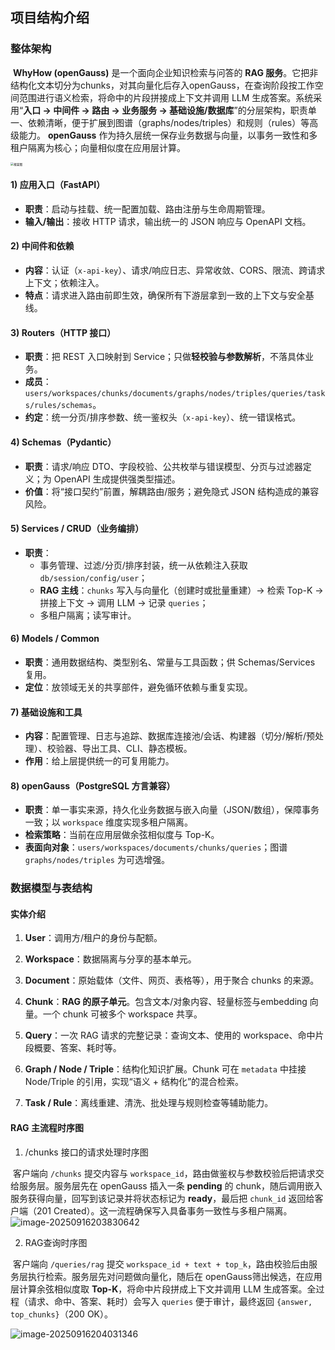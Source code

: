 ## 项目结构介绍

### 整体架构

​	**WhyHow (openGauss)** 是一个面向企业知识检索与问答的 **RAG 服务**。它把非结构化文本切分为chunks，对其向量化后存入openGauss，在查询阶段按工作空间范围进行语义检索，将命中的片段拼接成上下文并调用 LLM 生成答案。系统采用“**入口 → 中间件 → 路由 → 业务服务 → 基础设施/数据库**”的分层架构，职责单一、依赖清晰，便于扩展到图谱（graphs/nodes/triples）和规则（rules）等高级能力。
 	**openGauss** 作为持久层统一保存业务数据与向量，以事务一致性和多租户隔离为核心；向量相似度在应用层计算。

<img src="D:\level1\开源之夏\框架图.png" alt="框架图" style="zoom: 33%;" />

#### 1) 应用入口（FastAPI）

- **职责**：启动与挂载、统一配置加载、路由注册与生命周期管理。
- **输入/输出**：接收 HTTP 请求，输出统一的 JSON 响应与 OpenAPI 文档。

#### 2) 中间件和依赖

- **内容**：认证（`x-api-key`）、请求/响应日志、异常收敛、CORS、限流、跨请求上下文；依赖注入。
- **特点**：请求进入路由前即生效，确保所有下游层拿到一致的上下文与安全基线。

#### 3) Routers（HTTP 接口）

- **职责**：把 REST 入口映射到 Service；只做**轻校验与参数解析**，不落具体业务。
- **成员**：`users/workspaces/chunks/documents/graphs/nodes/triples/queries/tasks/rules/schemas`。
- **约定**：统一分页/排序参数、统一鉴权头（`x-api-key`）、统一错误格式。

#### 4) Schemas（Pydantic）

- **职责**：请求/响应 DTO、字段校验、公共枚举与错误模型、分页与过滤器定义；为 OpenAPI 生成提供强类型描述。
- **价值**：将“接口契约”前置，解耦路由/服务；避免隐式 JSON 结构造成的兼容风险。

#### 5) Services / CRUD（业务编排）

- **职责**：
  - 事务管理、过滤/分页/排序封装，统一从依赖注入获取 `db/session/config/user`；
  - **RAG 主线**：`chunks` 写入与向量化（创建时或批量重建）→ 检索 Top-K → 拼接上下文 → 调用 LLM → 记录 `queries`；
  - 多租户隔离；读写审计。

#### 6) Models / Common

- **职责**：通用数据结构、类型别名、常量与工具函数；供 Schemas/Services 复用。
- **定位**：放领域无关的共享部件，避免循环依赖与重复实现。

#### 7) 基础设施和工具

- **内容**：配置管理、日志与追踪、数据库连接池/会话、构建器（切分/解析/预处理）、校验器、导出工具、CLI、静态模板。
- **作用**：给上层提供统一的可复用能力。

#### 8) openGauss（PostgreSQL 方言兼容）

- **职责**：单一事实来源，持久化业务数据与嵌入向量（JSON/数组），保障事务一致；以 `workspace` 维度实现多租户隔离。
- **检索策略**：当前在应用层做余弦相似度与 Top-K。
- **表面向对象**：`users/workspaces/documents/chunks/queries`；图谱 `graphs/nodes/triples` 为可选增强。



### 数据模型与表结构

#### 实体介绍

1. **User**：调用方/租户的身份与配额。

2. **Workspace**：数据隔离与分享的基本单元。

3. **Document**：原始载体（文件、网页、表格等），用于聚合 chunks 的来源。

4. **Chunk**：**RAG 的原子单元**。包含文本/对象内容、轻量标签与embedding 向量。一个 chunk 可被多个 workspace 共享。

5. **Query**：一次 RAG 请求的完整记录：查询文本、使用的 workspace、命中片段概要、答案、耗时等。

6. **Graph / Node / Triple**：结构化知识扩展。Chunk 可在 `metadata` 中挂接 Node/Triple 的引用，实现“语义 + 结构化”的混合检索。

7. **Task / Rule**：离线重建、清洗、批处理与规则检查等辅助能力。



#### RAG 主流程时序图

1. /chunks 接口的请求处理时序图

​	客户端向 `/chunks` 提交内容与 `workspace_id`，路由做鉴权与参数校验后把请求交给服务层。服务层先在 openGauss 插入一条 **pending** 的 chunk，随后调用嵌入服务获得向量，回写到该记录并将状态标记为 **ready**，最后把 `chunk_id` 返回给客户端（201 Created）。这一流程确保写入具备事务一致性与多租户隔离。![image-20250916203830642](C:\Users\paradox_ljt\AppData\Roaming\Typora\typora-user-images\image-20250916203830642.png)

2. RAG查询时序图

​	客户端向 `/queries/rag` 提交 `workspace_id + text + top_k`，路由校验后由服务层执行检索。服务层先对问题做向量化，随后在 openGauss筛出候选，在应用层计算余弦相似度取 **Top-K**，将命中片段拼成上下文并调用 LLM 生成答案。全过程（请求、命中、答案、耗时）会写入 `queries` 便于审计，最终返回 `{answer, top_chunks}`（200 OK）。

![image-20250916204031346](C:\Users\paradox_ljt\AppData\Roaming\Typora\typora-user-images\image-20250916204031346.png)


